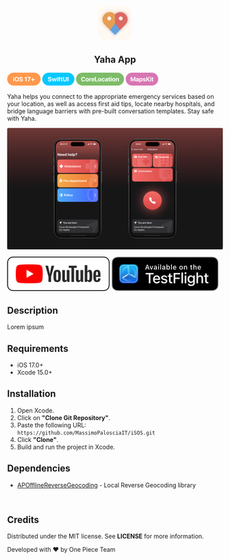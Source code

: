 <p align="center">
  <img src="https://github.com/MassimoPalosciaIT/iSOS/blob/1b24830b74fd088efd185adf6b3d45ce07377228/YahaIconRounded.png" alt="Logo" width="80" height="80">
  <h2 align="center">
    Yaha App
  </h2>
</p>

<img src="https://github.com/matt-novoselov/matt-novoselov/blob/fa4553c1e2ba92cb77bf1d11d272d0c1ad5de138/Files/ios17.svg" alt="SwiftUI" style="height: 30px"> <img src="https://github.com/matt-novoselov/matt-novoselov/blob/fa4553c1e2ba92cb77bf1d11d272d0c1ad5de138/Files/SwiftUI.svg" style="height: 30px"> <img src="https://github.com/matt-novoselov/matt-novoselov/blob/fa4553c1e2ba92cb77bf1d11d272d0c1ad5de138/Files/CoreLocation.svg" alt="SwiftUI" style="height: 30px"> <img src="https://github.com/matt-novoselov/matt-novoselov/blob/fa4553c1e2ba92cb77bf1d11d272d0c1ad5de138/Files/MapsKit.svg" alt="SwiftUI" style="height: 30px">

Yaha helps you connect to the appropriate emergency services based on your location, as well as access first aid tips, locate nearby hospitals, and bridge language barriers with pre-built conversation templates. Stay safe with Yaha.

<a href="https://youtu.be/C-nO2l34tNM" target="_blank">
  <img src="https://github.com/MassimoPalosciaIT/iSOS/blob/73b1859f00ef557a589483ff32bb2e8c8bc2a642/YahaBanner.png" alt="GIF">
</a>

[![](https://github.com/matt-novoselov/matt-novoselov/blob/34555effedede5dd5aa24ae675218d989e976cf6/Files/YouTube_Badge.svg)](https://youtu.be/C-nO2l34tNM)
[![](https://github.com/matt-novoselov/matt-novoselov/blob/eb675928f9e5b3cd2a2db6cde2b6ecf5ab646b4c/Files/Available_on_the_Test_Flight.svg)](https://testflight.apple.com/join/Qyfhv1vH)


## Description
Lorem ipsum

## Requirements
- iOS 17.0+
- Xcode 15.0+

## Installation
1. Open Xcode.
2. Click on **"Clone Git Repository"**.
3. Paste the following URL: `https://github.com/MassimoPalosciaIT/iSOS.git`
4. Click **"Clone"**.
5. Build and run the project in Xcode.

## Dependencies
- [APOfflineReverseGeocoding](https://github.com/Alterplay/APOfflineReverseGeocoding) - Local Reverse Geocoding library

<br>

## Credits
Distributed under the MIT license. See **LICENSE** for more information.

Developed with ❤️ by One Piece Team
